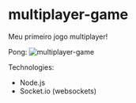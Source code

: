 # multiplayer-game
Meu primeiro jogo multiplayer!<br>

Pong:
![multiplayer-game](https://github.com/tiagomol1/multiplayer-game/blob/master/example.gif)

Technologies:
  - Node.js
  - Socket.io (websockets)
  
